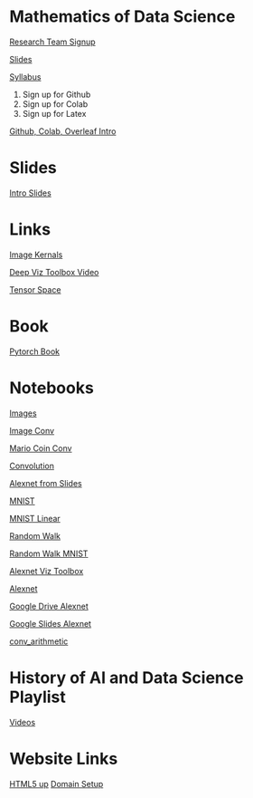 # Mathematics of Data Science

[Research Team Signup](https://docs.google.com/forms/d/e/1FAIpQLScEneFkjC8ixL-ab7mBI4PRfzU_BzTXeEkMRtK0pcOgfgx6gA/viewform?usp=sf_link)





[Slides](https://docs.google.com/document/d/1robxhjHGDE-xlW65worsEPYM9NlMx5MB0eX4VZR-4KY/edit?usp=sharing)


[Syllabus](https://docs.google.com/document/d/1IMQl7Q71oHYBVIENExWYy8Zbwna6pqU1dsNr6vRmdaU/edit?usp=sharing)

1) Sign up for Github
2) Sign up for Colab
3) Sign up for Latex

[Github, Colab, Overleaf Intro](https://www.youtube.com/watch?v=50wdMpfO9t0)

# Slides

[Intro Slides](https://docs.google.com/presentation/d/1A8L-MlcYS2nGcOLD48YUDR9hReSib4uFKt4QV0GDiPE/edit?usp=sharing)

# Links
[Image Kernals](https://setosa.io/ev/image-kernels/)

[Deep Viz Toolbox Video](https://www.youtube.com/watch?v=AgkfIQ4IGaM)

[Tensor Space](https://tensorspace.org/)

# Book 
[Pytorch Book](https://isip.piconepress.com/courses/temple/ece_4822/resources/books/Deep-Learning-with-PyTorch.pdf)


# Notebooks

[Images](https://colab.research.google.com/drive/1zyJnCKtkEydjrTrVjrs9B21uAtQQGsDj?usp=sharing)

[Image Conv](https://colab.research.google.com/drive/11SogYXghJJ2aak-AxPaMXhPqu2JEeIr4?usp=sharing)

[Mario Coin Conv](https://colab.research.google.com/drive/15iL3eG_1tSTBy3Q2ZhRmBCS-hBGLsdHS?usp=sharing)



[Convolution](https://colab.research.google.com/drive/1kf0i0P2gFtkuCm5zVO68VT8fP8ryN0Iq?usp=sharing)

[Alexnet from Slides](https://colab.research.google.com/drive/1onlVrce4bfYNpHOWysOa3PE4pv15vZo0?usp=sharing)

[MNIST](https://colab.research.google.com/drive/19M60mQfizgcjtNPkY7myA1mxZ9O2h_X7?usp=sharing)

[MNIST Linear](https://colab.research.google.com/drive/1MEC07x5DfsiPJX_XKDCCklL_KPcQWVNe?usp=sharing)

[Random Walk](https://colab.research.google.com/drive/1PqagE494INfj4bHWehOujGNIHk6VI9mB?usp=sharing)

[Random Walk MNIST](https://colab.research.google.com/drive/19M60mQfizgcjtNPkY7myA1mxZ9O2h_X7#scrollTo=YuKZ6PIsJbjl)

[Alexnet Viz Toolbox](https://www.youtube.com/watch?v=AgkfIQ4IGaM)
<!--
-->
[Alexnet](https://colab.research.google.com/drive/1gymf98aiTdUaM9eY8fgs3RM-wfb_sc78?usp=sharing)

[Google Drive Alexnet](https://colab.research.google.com/drive/1VelZogBKeHYPFDYlJf-_GwcZSfj_Kpc7?usp=sharing)

[Google Slides Alexnet](https://colab.research.google.com/drive/1onlVrce4bfYNpHOWysOa3PE4pv15vZo0#scrollTo=p6Bj-MmYfdpf)

[conv_arithmetic](https://github.com/vdumoulin/conv_arithmetic)


# History of AI and Data Science Playlist
[Videos](https://youtube.com/playlist?list=PLWmIsQcAzRkquFp4Qqyd_4-9Ve9wmJwiW)





# Website Links
[HTML5 up](https://html5up.net/)
[Domain Setup](https://dev.to/trentyang/how-to-setup-google-domain-for-github-pages-1p58)
